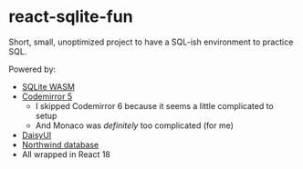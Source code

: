 # react-sqlite-fun

Short, small, unoptimized project to have a SQL-ish environment to practice SQL.

Powered by:

- [SQLite WASM](https://github.com/sqlite/sqlite-wasm)
- [Codemirror 5](https://codemirror.net/5/)
  - I skipped Codemirror 6 because it seems a little complicated to setup
  - And Monaco was _definitely_ too complicated (for me)
- [DaisyUI](https://daisyui.com/)
- [Northwind database](https://en.wikiversity.org/wiki/Database_Examples/Northwind/SQLite)
- All wrapped in React 18
